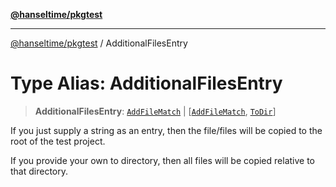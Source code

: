 [**@hanseltime/pkgtest**](../README.md)

***

[@hanseltime/pkgtest](../README.md) / AdditionalFilesEntry

# Type Alias: AdditionalFilesEntry

> **AdditionalFilesEntry**: [`AddFileMatch`](AddFileMatch.md) \| \[[`AddFileMatch`](AddFileMatch.md), [`ToDir`](ToDir.md)\]

If you just supply a string as an entry, then the file/files will be copied to the root of the test project.

If you provide your own to directory, then all files will be copied relative to that directory.
